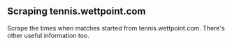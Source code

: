 ## Scraping tennis.wettpoint.com
Scrape the times when matches started from tennis.wettpoint.com. There's other useful information too.

